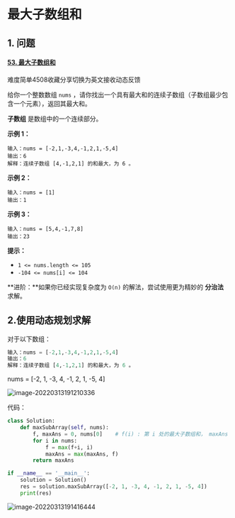 # 最大子数组和

## 1. 问题

#### [53. 最大子数组和](https://leetcode-cn.com/problems/maximum-subarray/)

难度简单4508收藏分享切换为英文接收动态反馈

给你一个整数数组 `nums` ，请你找出一个具有最大和的连续子数组（子数组最少包含一个元素），返回其最大和。

**子数组** 是数组中的一个连续部分。

 

**示例 1：**

```
输入：nums = [-2,1,-3,4,-1,2,1,-5,4]
输出：6
解释：连续子数组 [4,-1,2,1] 的和最大，为 6 。
```

**示例 2：**

```
输入：nums = [1]
输出：1
```

**示例 3：**

```
输入：nums = [5,4,-1,7,8]
输出：23
```

 

**提示：**

- `1 <= nums.length <= 105`
- `-104 <= nums[i] <= 104`

 

**进阶：**如果你已经实现复杂度为 `O(n)` 的解法，尝试使用更为精妙的 **分治法** 求解。

## 2.使用动态规划求解

对于以下数组：

```python
输入：nums = [-2,1,-3,4,-1,2,1,-5,4]
输出：6
解释：连续子数组 [4,-1,2,1] 的和最大，为 6 。
```

nums = [-2, 1, -3, 4, -1, 2, 1, -5, 4]

![image-20220313191210336](https://s2.loli.net/2022/03/13/LXfAmq5rBHOQKD3.png)

代码：

```python
class Solution:
    def maxSubArray(self, nums):
        f, maxAns = 0, nums[0]    # f(i) : 第 i 处的最大子数组和， maxAns : 保存最大子数组和。
        for i in nums:
            f = max(f+i, i)
            maxAns = max(maxAns, f)
        return maxAns

if __name__ == '__main__':
    solution = Solution()
    res = solution.maxSubArray([-2, 1, -3, 4, -1, 2, 1, -5, 4])
    print(res)
```

![image-20220313191416444](https://s2.loli.net/2022/03/13/AHcfVEDePN634Wh.png)